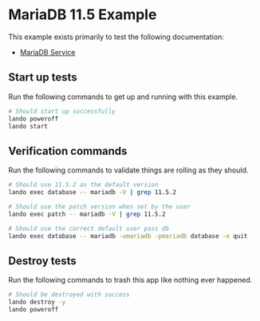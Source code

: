 # MariaDB 11.5 Example

This example exists primarily to test the following documentation:

* [MariaDB Service](https://docs.lando.dev/plugins/mariadb)

## Start up tests

Run the following commands to get up and running with this example.

```bash
# Should start up successfully
lando poweroff
lando start
```

## Verification commands

Run the following commands to validate things are rolling as they should.

```bash
# Should use 11.5.2 as the default version
lando exec database -- mariadb -V | grep 11.5.2

# Should use the patch version when set by the user
lando exec patch -- mariadb -V | grep 11.5.2

# Should use the correct default user pass db
lando exec database -- mariadb -umariadb -pmariadb database -e quit
```

## Destroy tests

Run the following commands to trash this app like nothing ever happened.

```bash
# Should be destroyed with success
lando destroy -y
lando poweroff
```
